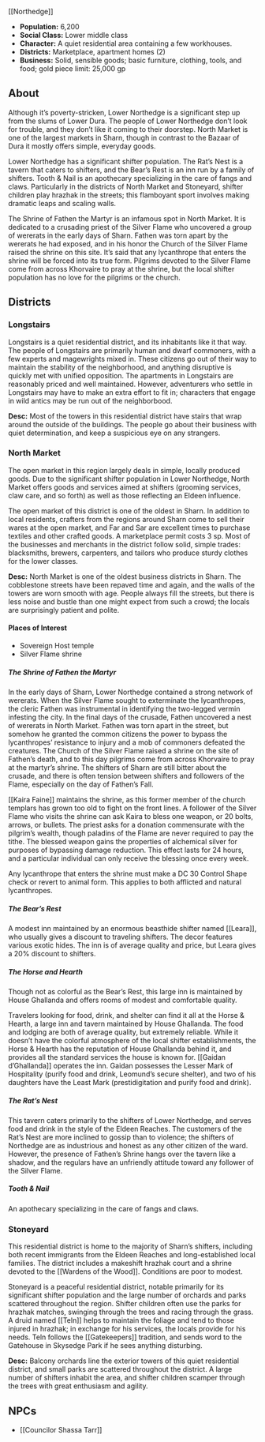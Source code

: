 [[Northedge]]

- **Population:** 6,200
- **Social Class:** Lower middle class
- **Character:** A quiet residential area containing a few workhouses.
- **Districts:** Marketplace, apartment homes (2)
- **Business:** Solid, sensible goods; basic furniture, clothing, tools, and food; gold piece limit: 25,000 gp

## About
Although it’s poverty-stricken, Lower Northedge is a significant step up from the slums of Lower Dura. The people of Lower Northedge don’t look for trouble, and they don’t like it coming to their doorstep. North Market is one of the largest markets in Sharn, though in contrast to the Bazaar of Dura it mostly offers simple, everyday goods.

Lower Northedge has a significant shifter population. The Rat’s Nest is a tavern that caters to shifters, and the Bear’s Rest is an inn run by a family of shifters. Tooth & Nail is an apothecary specializing in the care of fangs and claws. Particularly in the districts of North Market and Stoneyard, shifter children play hrazhak in the streets; this flamboyant sport involves making dramatic leaps and scaling walls.

The Shrine of Fathen the Martyr is an infamous spot in North Market. It is dedicated to a crusading priest of the Silver Flame who uncovered a group of wererats in the early days of Sharn. Fathen was torn apart by the wererats he had exposed, and in his honor the Church of the Silver Flame raised the shrine on this site. It’s said that any lycanthrope that enters the shrine will be forced into its true form. Pilgrims devoted to the Silver Flame come from across Khorvaire to pray at the shrine, but the local shifter population has no love for the pilgrims or the church.


## Districts

### Longstairs
Longstairs is a quiet residential district, and its inhabitants like it that way. The people of Longstairs are primarily human and dwarf commoners, with a few experts and magewrights mixed in. These citizens go out of their way to maintain the stability of the neighborhood, and anything disruptive is quickly met with unified opposition. The apartments in Longstairs are reasonably priced and well maintained. However, adventurers who settle in Longstairs may have to make an extra effort to fit in; characters that engage in wild antics may be run out of the neighborbood.

**Desc:** Most of the towers in this residential district have stairs that wrap around the outside of the buildings. The people go about their business with quiet determination, and keep a suspicious eye on any strangers.


### North Market
The open market in this region largely deals in simple, locally produced goods. Due to the significant shifter population in Lower Northedge, North Market offers goods and services aimed at shifters (grooming services, claw care, and so forth) as well as those reflecting an Eldeen influence.

The open market of this district is one of the oldest in Sharn. In addition to local residents, crafters from the regions around Sharn come to sell their wares at the open market, and Far and Sar are excellent times to purchase textiles and other crafted goods. A marketplace permit costs 3 sp. Most of the businesses and merchants in the district follow solid, simple trades: blacksmiths, brewers, carpenters, and tailors who produce sturdy clothes for the lower classes.

**Desc:** North Market is one of the oldest business districts in Sharn. The cobblestone streets have been repaved time and again, and the walls of the towers are worn smooth with age. People always fill the streets, but there is less noise and bustle than one might expect from such a crowd; the locals are surprisingly patient and polite.

#### Places of Interest
- Sovereign Host temple
- Silver Flame shrine

##### The Shrine of Fathen the Martyr
In the early days of Sharn, Lower Northedge contained a strong network of wererats. When the Silver Flame sought to exterminate the lycanthropes, the cleric Fathen was instrumental in identifying the two-legged vermin infesting the city. In the final days of the crusade, Fathen uncovered a nest of wererats in North Market. Fathen was torn apart in the street, but somehow he granted the common citizens the power to bypass the lycanthropes’ resistance to injury and a mob of commoners defeated the creatures. The Church of the Silver Flame raised a shrine on the site of Fathen’s death, and to this day pilgrims come from across Khorvaire to pray at the martyr’s shrine. The shifters of Sharn are still bitter about the crusade, and there is often tension between shifters and followers of the Flame, especially on the day of Fathen’s Fall.

[[Kaira Faine]] maintains the shrine, as this former member of the church templars has grown too old to fight on the front lines. A follower of the Silver Flame who visits the shrine can ask Kaira to bless one weapon, or 20 bolts, arrows, or bullets. The priest asks for a donation commensurate with the pilgrim’s wealth, though paladins of the Flame are never required to pay the tithe. The blessed weapon gains the properties of alchemical silver for purposes of bypassing damage reduction. This effect lasts for 24 hours, and a particular individual can only receive the blessing once every week.

Any lycanthrope that enters the shrine must make a DC 30 Control Shape check or revert to animal form. This applies to both afflicted and natural lycanthropes.

##### The Bear’s Rest
A modest inn maintained by an enormous beasthide shifter named [[Leara]], who usually gives a discount to traveling shifters. The decor features various exotic hides. The inn is of average quality and price, but Leara gives a 20% discount to shifters.

##### The Horse and Hearth
Though not as colorful as the Bear’s Rest, this large inn is maintained by House Ghallanda and offers rooms of modest and comfortable quality.

Travelers looking for food, drink, and shelter can find it all at the Horse & Hearth, a large inn and tavern maintained by House Ghallanda. The food and lodging are both of average quality, but extremely reliable. While it doesn’t have the colorful atmosphere of the local shifter establishments, the Horse & Hearth has the reputation of House Ghallanda behind it, and provides all the standard services the house is known for. [[Gaidan d’Ghallanda]] operates the inn. Gaidan possesses the Lesser Mark of Hospitality (purify food and drink, Leomund’s secure shelter), and two of his daughters have the Least Mark (prestidigitation and purify food and drink).

##### The Rat’s Nest
This tavern caters primarily to the shifters of Lower Northedge, and serves food and drink in the style of the Eldeen Reaches. The customers of the Rat’s Nest are more inclined to gossip than to violence; the shifters of Northedge are as industrious and honest as any other citizen of the ward. However, the presence of Fathen’s Shrine hangs over the tavern like a shadow, and the regulars have an unfriendly attitude toward any follower of the Silver Flame.

##### Tooth & Nail 
An apothecary specializing in the care of fangs and claws.


### Stoneyard
This residential district is home to the majority of Sharn’s shifters, including both recent immigrants from the Eldeen Reaches and long-established local families. The district includes a makeshift hrazhak court and a shrine devoted to the [[Wardens of the Wood]]. Conditions are poor to modest.

Stoneyard is a peaceful residential district, notable primarily for its significant shifter population and the large number of orchards and parks scattered throughout the region. Shifter children often use the parks for hrazhak matches, swinging through the trees and racing through the grass. A druid named [[Teln]] helps to maintain the foliage and tend to those injured in hrazhak; in exchange for his services, the locals provide for his needs. Teln follows the [[Gatekeepers]] tradition, and sends word to the Gatehouse in Skysedge Park if he sees anything disturbing.

**Desc:** Balcony orchards line the exterior towers of this quiet residential district, and small parks are scattered throughout the district. A large number of shifters inhabit the area, and shifter children scamper through the trees with great enthusiasm and agility.


## NPCs
- [[Councilor Shassa Tarr]]